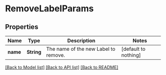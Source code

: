 # RemoveLabelParams


## Properties
Name | Type | Description | Notes
------------ | ------------- | ------------- | -------------
**name** | **String** | The name of the new Label to remove. | [default to nothing]


[[Back to Model list]](../README.md#models) [[Back to API list]](../README.md#api-endpoints) [[Back to README]](../README.md)


